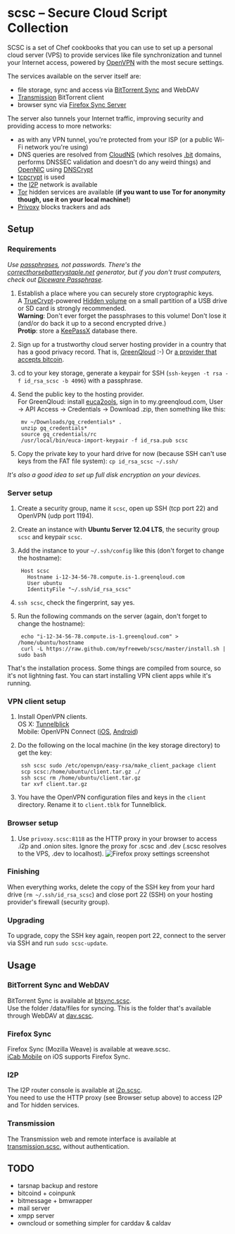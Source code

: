 # scsc – Secure Cloud Script Collection

SCSC is a set of Chef cookbooks that you can use to set up a personal cloud server (VPS) to provide services like file synchronization and tunnel your Internet access, powered by [OpenVPN](http://openvpn.net/index.php/open-source.html) with the most secure settings.

The services available on the server itself are:

- file storage, sync and access via [BitTorrent Sync](http://labs.bittorrent.com/experiments/sync.html) and WebDAV
- [Transmission](http://transmissionbt.com/) BitTorrent client
- browser sync via [Firefox Sync Server](http://docs.services.mozilla.com/howtos/run-sync.html)

The server also tunnels your Internet traffic, improving security and providing access to more networks:

- as with any VPN tunnel, you're protected from your ISP (or a public Wi-Fi network you're using)
- DNS queries are resolved from [CloudNS](https://cloudns.com.au/) (which resolves [.bit](http://dot-bit.org/Main_Page) domains, performs DNSSEC validation and doesn't do any weird things) and [OpenNIC](http://www.opennicproject.org/) using [DNSCrypt](http://dnscrypt.org/)
- [tcpcrypt](http://tcpcrypt.org/) is used
- the [I2P](http://www.i2p2.de/) network is available
- [Tor](https://www.torproject.org/) hidden services are available (**if you want to use Tor for anonymity though, use it on your local machine!**)
- [Privoxy](http://www.privoxy.org/) blocks trackers and ads

## Setup

### Requirements

*Use [passphrases](http://xkcd.com/936/), not passwords.
There's the [correcthorsebatterystaple.net](http://correcthorsebatterystaple.net/) generator, but if you don't trust computers, check out [Diceware Passphrase](http://world.std.com/~reinhold/diceware.html).*

1. Establish a place where you can securely store cryptographic keys.  
   A [TrueCrypt](http://www.truecrypt.org)-powered [Hidden volume](http://www.truecrypt.org/hiddenvolume) on a small partition of a USB drive or SD card is strongly recommended.  
   **Warning**: Don't ever forget the passphrases to this volume! Don't lose it (and/or do back it up to a second encrypted drive.)  
   **Protip**: store a [KeePassX](https://www.keepassx.org/) database there.
2. Sign up for a trustworthy cloud server hosting provider in a country that has a good privacy record.
   That is, [GreenQloud](http://greenqloud.com) :-)
   Or [a provider that accepts bitcoin](https://en.bitcoin.it/wiki/Virtual_private_server).
3. cd to your key storage, generate a keypair for SSH (`ssh-keygen -t rsa -f id_rsa_scsc -b 4096`) with a passphrase.
4. Send the public key to the hosting provider.  
   For GreenQloud: install [euca2ools](https://github.com/eucalyptus/euca2ools), sign in to my.greenqloud.com, User → API Access → Credentials → Download .zip, then something like this:
        
        mv ~/Downloads/gq_credentials* .
        unzip gq_credentials*
        source gq_credentials/rc
        /usr/local/bin/euca-import-keypair -f id_rsa.pub scsc
        
5. Copy the private key to your hard drive for now (because SSH can't use keys from the FAT file system): `cp id_rsa_scsc ~/.ssh/`

*It's also a good idea to set up full disk encryption on your devices.*

### Server setup

1. Create a security group, name it `scsc`, open up SSH (tcp port 22) and OpenVPN (udp port 1194).
2. Create an instance with **Ubuntu Server 12.04 LTS**, the security group `scsc` and keypair `scsc`.
3. Add the instance to your `~/.ssh/config` like this (don't forget to change the hostname):
        
        Host scsc
          Hostname i-12-34-56-78.compute.is-1.greenqloud.com
          User ubuntu
          IdentityFile "~/.ssh/id_rsa_scsc"
        
4. `ssh scsc`, check the fingerprint, say yes.
5. Run the following commands on the server (again, don't forget to change the hostname):
        
        echo "i-12-34-56-78.compute.is-1.greenqloud.com" > /home/ubuntu/hostname
        curl -L https://raw.github.com/myfreeweb/scsc/master/install.sh | sudo bash
   
That's the installation process.
Some things are compiled from source, so it's not lightning fast.
You can start installing VPN client apps while it's running.

### VPN client setup

1. Install OpenVPN clients.  
   OS X: [Tunnelblick](http://code.google.com/p/tunnelblick/wiki/DownloadsEntry?tm=2)  
   Mobile: OpenVPN Connect ([iOS](https://itunes.apple.com/us/app/openvpn-connect/id590379981?mt=8), [Android](https://play.google.com/store/apps/details?id=net.openvpn.openvpn))
2. Do the following on the local machine (in the key storage directory) to get the key:
        
        ssh scsc sudo /etc/openvpn/easy-rsa/make_client_package client
        scp scsc:/home/ubuntu/client.tar.gz ./
        ssh scsc rm /home/ubuntu/client.tar.gz
        tar xvf client.tar.gz
        
3. You have the OpenVPN configuration files and keys in the `client` directory. Rename it to `client.tblk` for Tunnelblick.

### Browser setup

1. Use `privoxy.scsc:8118` as the HTTP proxy in your browser to access .i2p and .onion sites.
   Ignore the proxy for .scsc and .dev (.scsc resolves to the VPS, .dev to localhost).
   ![Firefox proxy settings screenshot](https://files.app.net/7cgckJ3L)

### Finishing

When everything works, delete the copy of the SSH key from your hard drive (`rm ~/.ssh/id_rsa_scsc`) and close port 22 (SSH) on your hosting provider's firewall (security group).

### Upgrading

To upgrade, copy the SSH key again, reopen port 22, connect to the server via SSH and run `sudo scsc-update`.

## Usage

### BitTorrent Sync and WebDAV

BitTorrent Sync is available at [btsync.scsc](http://btsync.scsc).  
Use the folder /data/files for syncing.
This is the folder that's available through WebDAV at [dav.scsc](http://dav.scsc).

### Firefox Sync

Firefox Sync (Mozilla Weave) is available at weave.scsc.  
[iCab Mobile](http://www.icab-mobile.de/) on iOS supports Firefox Sync.

### I2P

The I2P router console is available at [i2p.scsc](http://i2p.scsc).  
You need to use the HTTP proxy (see Browser setup above) to access I2P and Tor hidden services.

### Transmission

The Transmission web and remote interface is available at [transmission.scsc](http://transmission.scsc), without authentication.

## TODO

- tarsnap backup and restore
- bitcoind + coinpunk
- bitmessage + bmwrapper
- mail server
- xmpp server
- owncloud or something simpler for carddav & caldav
